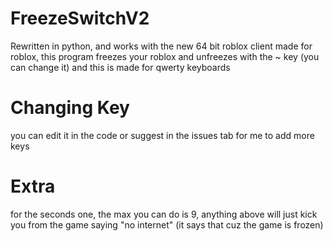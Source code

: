 # FreezeSwitchV2
Rewritten in python, and works with the new 64 bit roblox client
made for roblox, this program freezes your roblox and unfreezes with the ~ key (you can change it)
and this is made for qwerty keyboards
# Changing Key
you can edit it in the code or suggest in the issues tab for me to add more keys

# Extra
for the seconds one, the max you can do is 9, anything above will just kick you from the game saying "no internet" (it says that cuz the game is frozen)

